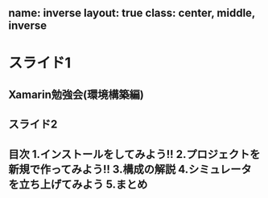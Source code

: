 name: inverse
layout: true
class: center, middle, inverse
---
# スライド1
Xamarin勉強会(環境構築編)
---
## スライド2
目次
1.インストールをしてみよう!!
2.プロジェクトを新規で作ってみよう!!
3.構成の解説
4.シミュレータを立ち上げてみよう
5.まとめ
---
